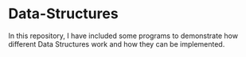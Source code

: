 # Data-Structures
In this repository, I have included some programs to demonstrate how different Data Structures work and how they can be implemented.
